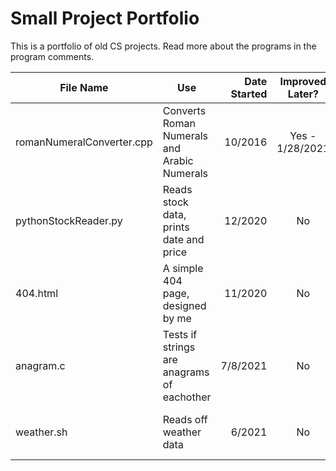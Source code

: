 # Small Project Portfolio
This is a portfolio of old CS projects. Read more about the programs in the program comments.

| File Name                            | Use                                                | Date Started | Improved Later? | Class                           | Note                                     |
| ------------------------------------ | -------------------------------------------------- | -----------: | :-------------: |-------------------------------- |------------------------------------------|
| romanNumeralConverter.cpp            | Converts Roman Numerals and Arabic Numerals        | 10/2016      | Yes - 1/28/2021 | CS 1337 - Computer Science 1    | Compiles with g++                        |
| pythonStockReader.py                 | Reads stock data, prints date and price            | 12/2020      | No              | Personal                        | Need PANDAS library to run               |
| 404.html                             | A simple 404 page, designed by me                  | 11/2020      | No              | Personal                        | HTML and CSS used                        |
| anagram.c                            | Tests if strings are anagrams of eachother         | 7/8/2021     | No              | Personal                        | Compiles with gcc                        |
| weather.sh                           | Reads off weather data                             | 6/2021       | No              | Personal                        | Needs API key to run (See comments)      |
